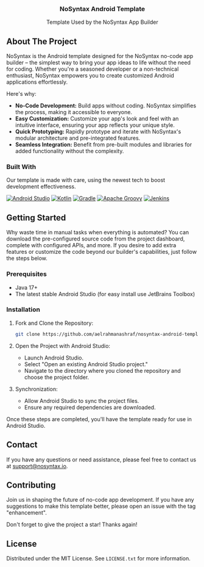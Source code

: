 <!-- PROJECT LOGO -->
<br />
<div align="center">
  <h3 align="center">NoSyntax Android Template</h3>
  <p align="center">
    Template Used by the NoSyntax App Builder  
  </p>
</div>

<!-- ABOUT THE PROJECT -->
## About The Project

NoSyntax is the Android template designed for the NoSyntax no-code app builder – the simplest way to bring your app ideas to life without the need for coding. Whether you're a seasoned developer or a non-technical enthusiast, NoSyntax empowers you to create customized Android applications effortlessly.

Here's why:
* **No-Code Development:** Build apps without coding. NoSyntax simplifies the process, making it accessible to everyone.
* **Easy Customization:** Customize your app's look and feel with an intuitive interface, ensuring your app reflects your unique style.
* **Quick Prototyping:** Rapidly prototype and iterate with NoSyntax's modular architecture and pre-integrated features.
* **Seamless Integration:** Benefit from pre-built modules and libraries for added functionality without the complexity.

### Built With

Our template is made with care, using the newest tech to boost development effectiveness.

[![Android Studio][android-studio-badge]][android-studio-url]
[![Kotlin][kotlin-badge]][kotlin-url]
[![Gradle][gradle-badge]][gradle-url]
[![Apache Groovy][groovy-badge]][groovy-url]
[![Jenkins][jenkins-badge]][jenkins-url]

<!-- GETTING STARTED -->
## Getting Started

Why waste time in manual tasks when everything is automated? You can download the pre-configured source code from the project dashboard, complete with configured APIs, and more. If you desire to add extra features or customize the code beyond our builder's capabilities, just follow the steps below.

### Prerequisites

* Java 17+
* The latest stable Android Studio (for easy install use JetBrains Toolbox)

### Installation

1. Fork and Clone the Repository:
   
   ```sh
   git clone https://github.com/aelrahmanashraf/nosyntax-android-template/
   ```
   
2. Open the Project with Android Studio:
   * Launch Android Studio.
   * Select "Open an existing Android Studio project."
   * Navigate to the directory where you cloned the repository and choose the project folder.
3. Synchronization:
   * Allow Android Studio to sync the project files.
   * Ensure any required dependencies are downloaded.
     
Once these steps are completed, you'll have the template ready for use in Android Studio.

<!-- CONTACT -->
## Contact

If you have any questions or need assistance, please feel free to contact us at [support@nosyntax.io](support@nosyntax.io).

<!-- CONTRIBUTING -->
## Contributing

Join us in shaping the future of no-code app development. If you have any suggestions to make this template better, please open an issue with the tag "enhancement".

Don't forget to give the project a star! Thanks again!

<!-- LICENSE -->
## License

Distributed under the MIT License. See `LICENSE.txt` for more information.

<!-- MARKDOWN LINKS & IMAGES -->
<!-- https://www.markdownguide.org/basic-syntax/#reference-style-links -->
[android-studio-badge]: https://img.shields.io/badge/Android%20Studio-3DDC84.svg?style=for-the-badge&logo=android-studio&logoColor=white
[android-studio-url]: https://img.shields.io/badge/Android%20Studio-3DDC84.svg?style=for-the-badge&logo=android-studio&logoColor=white
[jenkins-badge]: https://img.shields.io/badge/Jenkins-D24939?style=for-the-badge&logo=Jenkins&logoColor=white
[jenkins-url]: https://www.jenkins.io/
[kotlin-badge]: https://img.shields.io/badge/Kotlin-0095D5?&style=for-the-badge&logo=kotlin&logoColor=white
[kotlin-url]: https://kotlinlang.org/
[gradle-badge]: https://img.shields.io/badge/Gradle-02303A.svg?style=for-the-badge&logo=Gradle&logoColor=white
[gradle-url]: https://gradle.org/
[groovy-badge]: https://img.shields.io/badge/Apache%20Groovy-4298B8.svg?style=for-the-badge&logo=Apache+Groovy&logoColor=white
[groovy-url]: https://groovy-lang.org/
